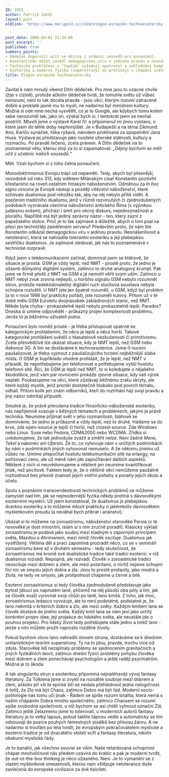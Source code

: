```yaml
---
ID: 1955
author: Patrick Zandl
layout: post
oldlink: 'https://www.marigold.cz/item/elegie-evropske-technoesoteriky

  '
post_date: 2006-04-01 22:34:06
post_excerpt: ''
published: true
summary_points:
- Dědeček doporučil učit se dějiny z učebnic sousedů pro ponaučení.
- Konstantinův edikt zavedl demagogickou víru v jedinou pravdu a nesnášenlivost.
- Technická prohlášení o "lepším" vyžadují opatrnost a zohlednění komplexnosti.
- Esoterika a moderní fyzika (superstruny) se protínají v chápání světa.
title: Elegie evropské technoesoteriky
---
```


<p>Zavítal k nám minulý víkend Ditin dědeček. Pro mne jsou to vzácné chvíle (žije v cizině), protože ačkoliv dědeček tvrdí, že tomuhle světu už vůbec nerozumí, není to tak docela pravda - jsou věci, kterým rozumí zatraceně dobře a proklatě jasně mu to myslí, ne nadarmo byl ministrem kultury. Možná si ode mne nechá vysvětlit, co je to Google, ale kdybych tomu kolem sebe nerozuměl tak, jako on, výskal bych si. 
I tentokrát jsem se nechal postrčit. Mluvili jsme o výstavě Karel IV. a připomenul mi jinou výstavu, o které jsem do téhle doby nepřemýšlel. Je v Budapešti a na téma Zikmund. Ano, Karlův synáček, liška ryšavá, národem proklínaná za zpopelnění Jana Husa. Výstava jej představuje jako nositele uherské státnosti, kultury a rozmachu. Po pravdě řečeno, zcela právem. A Ditin dědeček na to poznamenal větu, kterou stojí za to si zapamatovat: <i>„Dějiny bychom se měli učit z učebnic našich sousedů.“ </i></p>

<p>Měli. Vzali bychom si z toho četná ponaučení.</p>

<p>Monodoktrinismus Evropu trápí od nepaměti. Tedy, abych byl přesnější, novodobě od roku 313, kdy ediktem Milánským císař Konstantin pozdvihl křesťanství na roveň ostatním římským náboženstvím. Odměnou za <i>In hoc signo vincens</i> je Evropě nástup a později vítězství náboženství, které schovalo dualismus pod rohožku tak, aby na něj nebylo příliš vidět. A popřením tradičního dualismu, jenž v různě rozvinutých či zjednodušených podobách vyznávala všechna náboženství antického Říma (s výjimkou judaismu ovšem), přichází i smrt pro věcný diskurs, nejednoznačnost a pluralitu. Napříště má být jediný správný názor - ten, který zazní z papežského stolce. 
Proč je to tak zajímavé a důležité, abych o tom psal na přeci jen techničtěji zaměřeném serveru? Především proto, že nám tím Konstantin odkázal demagogickou víru v jedinou pravdu. Nesnášenlivost a netoleranci, která se nahradila tolerantní esoteriku a její plebejskou sestřičku dualismus. Je zajímavé sledovat, jak nás to poznamenává v technické rozpravě. </p>

<p>Když jsem s telekomunikacemi začínal, domníval jsem se bláhově, že situace je prostá. GSM je vždy lepší, než NMT - prostě proto,  že jedno je úžasně důmyslný digitální systém, zatímco to druhé analogový krumpl. Pak jsme ve firmě přešli z NMT na GSM a já nemohl věřit svým uším. Zatímco u NMT nebyl zvuk zrovna nejlepší, u horšího signálu GSM nebylo rozumnět slovo, protože nedekódovatelný digitální ruch sluchová soustava nebyla schopna rozluštit. U NMT jste jen špatně rozuměli, u GSM, když byl problém (a to v roce 1996 byl prakticky pořád), jste rozuměli kulový. Přitom už v té době mělo GSM Eurotelu dvojnásobek základnových stanic, než NMT. Někde byla chyba - prokazatelně lepší nebylo prokazatelně lepší. Paradox? Dneska si umíme odpovědět - průkazný projev komplexnosti problému. Jenže to je běžnému uživateli putna. </p>

<p>Ponaučení bylo rovněž prosté - je třeba přistupovat opatrně ke kategorickým prohlášením, že něco je lepší a něco horší. Takové kategorické prohlášení svědčí o hlasatelově nezkušenosti či primitivismu. Zcela přesvědčivě lze ukázat situace, kdy je NMT lepší, než GSM nebo dokonce 3G. A tím se dostáváme k technoesoterice. Jsme-li nuceni paušalizovat, je třeba vyjmout z paušalizujícího tvrzení nejběžnější slabá místa. O GSM je kupříkladu vhodné prohlásit, že je lepší, než NMT v případě, že nepotřebujeme jen telefonovat a potřebujeme vyšší hustotu telefonní sítě. Říci, že GSM je lepší než NMT, to si koledujete o nějakého škodolibce, jenž vám pár rovnicemi prokáže zjevné situace, kdy váš výrok neplatí. Poukazujeme na věci, které zůstávají běžnému zraku skryty, ale které každý mystik, jenž pronikl dostatečně hluboko pod povrch tématu, odhalí. Přitom kolik jen znám odborníků, kteří do roztrhání hájí svoji pravdu a jiný názor odmítají připustit.
</p>

<!--more--><p>Smutné je, že právě přerušená tradice filosoficko-náboženské esoteriky, nás nepříjemně svazuje v běžných tématech a problémech, jakými je právě technika. Neumíme přijímat svět v jeho rozmanitosti, bláhově se domníváme, že jedno je průkazně a vždy lepší, než to druhé. Hádáme se do krve, zda open-source je lepší či horší, než closed-source. Zda Windows nebo Linux. Suse nebo Fedora, CDMA2000 nebo WCDMA. Zřídka si uvědomujeme, že tak jednoduše zvážit a změřit nelze. Není žádné <i>Mene, Tekel</i> a nakonec ani <i>Ufarsin</i>. Že to, co vyhovuje nám v určitých podmínkách by nám v podmínkách jiných vyhovovat nemuselo. A že někomu jinému už vůbec ne. Umíme přepočítat hustotu telekomunikační sítě na erlangy, na pořizovací cenu, ale už méně nám jde započítávání dalších aspektů. Některé z nich si neuvědomujeme a některé jen neumíme kvantifikovat jinak, než pocitově. Faktem tedy je, že o většině věcí nemůžeme paušálně rozhodnout bez přesné znalosti jejich vnitřní pohahy a povahy jejich úkolu a účelu.</p>

<p>Spolu s poznáním transcendentnosti technických problémů se můžeme zamyslet nad tím, jak se nejmodernější fyzika někdy protíná s dávnověkými esoterními mystérii. Už jsem konstatoval, že dualismus je plebejskou dcerkou esoteriky a to můžeme mluvit prakticky o jakémkoliv dávnověkém myšlenkovém proudu (a neváhal bych přibrat i ariánství). </p>

<p>Ukázat si to můžeme na zoroastrismu, náboženství starověké Persie (v té novověké je dost minoritní, islám si s ním zručně poradil). Klasický výklad zoroastrismu je podává jako souboj mezi kladným s záporným principem světa, Mazdou a Ahrimanem, mezi nimiž člověk osciluje. Dualismus jak vystřižený. Většina děl a prací zapomíná prozradit něco, co se v semináři zoroastrismu bere až v druhém semestru - tedy skutečnost, že zoroastrismus má kromě své dualistické tradice také tradici esoterní. v níž dualismus rozvádí. Nepopírá, ale rozvádí. Člověk v zoroastrické tradici neosciluje mezi dobrem a zlem, ale mezi polaritami, o nichž nejsme schopni říci nic ve smyslu jejich dobra a zla. Jsou to prostě protipóly, jako modrá a žlutá, ne tedy ve smyslu, jak protipolnost chápeme u černé a bílé. </p>

<p>Esoterní zoroastrismus si tedy člověka zjednodušeně představuje jako bytost jdoucí po napnutém laně, přičemž na něj působí oba póly a tím, jak se člověk snaží vyrovnat svoji chůzi po laně, lano kmitá. Z toho, jak moc, zoroastrismus ledasco vyvozuje, ale to není podstatné, podstatné je, že lano nekmitá v kritériích dobro a zlo, ale mezi světy. Každým kmitem lana se člověk dostává do jiného světa. Každý kmit lana se nám jeví jako určitý konkrétní projev idee, její projekce do lidského světa, ale neustále jde o pouhou projekci. Pro lidský život tedy potřebujete stále jedno a totéž lano - jenže s ním můžete prožít naprosto rozdílné životy. </p>

<p>Pokud bychom slovo lano nahradili slovem struna, dostáváme se k dnešním unitaristickým teoriím superstruny. Ty na to jdou, pravda, trochu více od zdola. Starověké lidi nezajímaly problémy se sjednocením gravitačních a jiných fyzikálních teorií, zatímco dnešní fyzici problémy pohybu člověka mezi dobrem a zlem ponechávají psychologům a ještě raději psychiatrům. Možná je to škoda. </p>

<p>A tak singularitu strun s esoterikou připomíná nejnaléhavěji vývoj fantasy literatury. Za Tolkiena jsme si zvykli na rozsáhlé souboje mezi dobrem a zlem, ačkoliv při vší té epické šíři se nedala přehlédnout jedna nelogičnost. A totiž, že Zlo má být Chaos, zatímco Dobro má být řád. Moderní socio-politologie nás tomu učí jinak - Řádem se spíše rozumí totalita, která nemá s naším chápáním Dobra mnoho společného, zatímco Chaosem se rozumí spíše svobodná společnost, u níž bychom se asi chtěli vyhnout označní Zlá. Zatímco ještě Zelaznemu jsme to tolerovali, u moderních autorů fantasy literatury je to velký lapsus, pokud takhle ťápnou vedle a automaticky se tím odsouvají do pozice pouhých řemeslných pisálků bez přínosu žánru. A ne nadarmo si troufám po léta tvrdit, že evropským pokračovatelem mystické a esoterní tradice je od dvacátého století scifi a fantasy literatura, nikoliv obskurní mystické řády. </p>

<p>Je to banální, jak všechno souvisí se vším. Naše retardovaná schopnost chápat mnoholičnost nás předem uzavírá do krabic a pak je moderní tvrdit, že out-ot-the-box thinking je něco úžasného. Není. Je to vymanění se z vlastní myšlenkové omezenosti, kterou nám vštěpuje netolerance duše zavlečená do evropské civilizace za dvě tisíciletí.
</p>